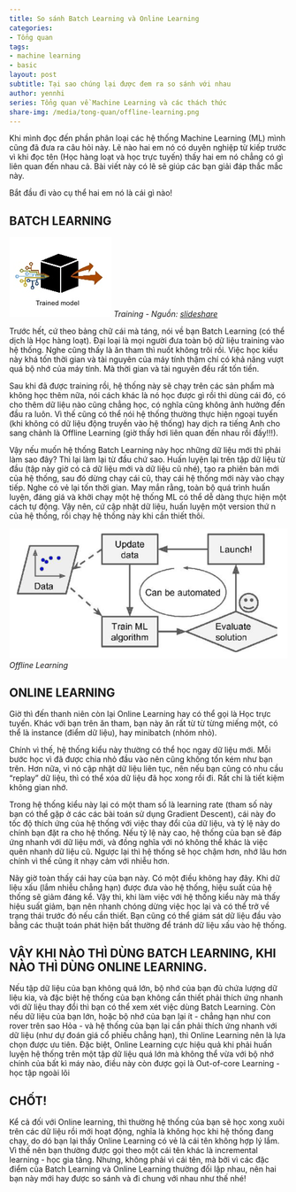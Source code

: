 ```yaml
---
title: So sánh Batch Learning và Online Learning
categories:
- Tổng quan
tags:
- machine learning
- basic
layout: post
subtitle: Tại sao chúng lại được đem ra so sánh với nhau
author: yennhi
series: Tổng quan về Machine Learning và các thách thức
share-img: /media/tong-quan/offline-learning.png
---
```


Khi mình đọc đến phần phân loại các hệ thống Machine Learning (ML) mình cũng đã đưa ra câu hỏi này. Lẽ nào hai em nó có duyên nghiệp từ kiếp trước vì khi đọc tên (Học hàng loạt và học trực tuyến) thấy hai em nó chẳng có gì liên quan đến nhau cả. Bài viết này có lẽ sẽ giúp các bạn giải đáp thắc mắc này.

Bắt đầu đi vào cụ thể hai em nó là cái gì nào!

## BATCH LEARNING

![Batch learning](/media/tong-quan/training-model.png)
*Training - Nguồn: [slideshare](https://www.slideshare.net/queirozfcom/online-machine-learning-introduction-and-examples)*

Trước hết, cứ theo bảng chữ cái mà táng, nói về bạn Batch Learning (có thể dịch là Học hàng loạt). Đại loại là mọi người đưa toàn bộ dữ liệu training vào hệ thống. Nghe cũng thấy là ăn tham thì nuốt không trôi rồi. Việc học kiểu này khá tốn thời gian và tài nguyên của máy tính thậm chí có khả năng vượt quá bộ nhớ của máy tính. Mà thời gian và tài nguyên đều rất tốn tiền. 

Sau khi đã được training rồi, hệ thống này sẽ chạy trên các sản phẩm mà không học thêm nữa, nói cách khác là nó học được gì rồi thì dùng cái đó, có cho thêm dữ liệu nào cũng chẳng học, có nghĩa cũng không ảnh hưởng đến đầu ra luôn. Vì thế cũng có thể nói hệ thống thường thực hiện ngoại tuyến (khi không có dữ liệu động truyền vào hệ thống) hay dịch ra tiếng Anh cho sang chảnh là Offline Learning (giờ thấy hơi liên quan đến nhau rồi đấy!!!).

Vậy nếu muốn hệ thống Batch Learning này học những dữ liệu mới thì phải làm sao đây? Thì lại làm lại từ đầu chứ sao. Huấn luyện lại trên tập dữ liệu từ đầu (tập này giờ có cả dữ liệu mới và dữ liệu cũ nhé), tạo ra phiên bản  mới của hệ thống, sau đó dừng chạy cái cũ, thay cái hệ thống mới này vào chạy tiếp. Nghe có vẻ lại tốn thời gian. May mắn rằng, toàn bộ quá trình huấn luyện, đáng giá và khởi chạy một hệ thống ML có thể dễ dàng thực hiện một cách tự động. Vậy nên, cứ cập nhật dữ liệu, huấn luyện một version thứ n của hệ thống, rồi chạy hệ thống này khi cần thiết thôi.

![Batch learning](/media/tong-quan/offline-learning.png)
*Offline Learning*

## ONLINE LEARNING

Giờ thì đến thanh niên còn lại Online Learning hay có thể gọi là Học trực tuyến. Khác với bạn trên ăn tham, bạn này ăn rất từ từ từng miếng một, có thể là instance (điểm dữ liệu), hay minibatch (nhóm nhỏ). 

Chính vì thế, hệ thống kiểu này thường có thể học ngay dữ liệu mới. Mỗi bước học vì đã được chia nhỏ đầu vào nên cũng không tốn kém như bạn trên. Hơn nữa, vì nó cập nhật dữ liệu liên tục, nên nếu bạn cũng có nhu cầu “replay” dữ liệu, thì có thể xóa dữ liệu đã học xong rồi đi. Rất chi là tiết kiệm không gian nhớ.

Trong hệ thống kiểu này lại có một tham số là learning rate (tham số này bạn có thể gặp ở các các bài toán sử dụng Gradient Descent), cái này đo tốc độ thích ứng của hệ thống với việc thay đổi của dữ liệu, và tỷ lệ này do chính bạn đặt ra cho hệ thống. Nếu tỷ lệ này cao, hệ thống của bạn sẽ đáp ứng nhanh với dữ liệu mới, và đồng nghĩa với nó không thể khác là việc quên nhanh dữ liệu cũ. Ngược lại thì hệ thống sẽ học chậm hơn, nhớ lâu hơn chính vì thế cũng ít nhạy cảm với nhiễu hơn.

Nãy giờ toàn thấy cái hay của bạn này. Có một điều không hay đây. Khi dữ liệu xấu (lắm nhiễu chẳng hạn) được đưa vào hệ thống, hiệu suất của hệ thống sẽ giảm đáng kể. Vậy thì, khi làm việc với hệ thống kiểu này mà thấy hiệu suất giảm, bạn nên nhanh chóng dừng việc học lại và có thể trở về trạng thái trước đó nếu cần thiết. Bạn cũng có thể giám sát dữ liệu đầu vào bằng các thuật toán phát hiện bất thường để tránh dữ liệu xấu vào hệ thống.

## VẬY KHI NÀO THÌ DÙNG BATCH LEARNING, KHI NÀO THÌ DÙNG ONLINE LEARNING.

Nếu tập dữ liệu của bạn không quá lớn, bộ nhớ của bạn đủ chứa lượng dữ liệu kia, và đặc biệt hệ thống của bạn không cần thiết phải thích ứng nhanh với dữ liệu thay đổi thì bạn có thể xem xét việc dùng Batch Learning. Còn nếu dữ liệu của bạn lớn, hoặc bộ nhớ của bạn lại ít - chẳng hạn như con rover trên sao Hỏa - và hệ thống của bạn lại cần phải thích ứng nhanh với dữ liệu (như dự đoán giá cổ phiếu chẳng hạn), thì Online Learning nên là lựa chọn được ưu tiên. Đặc biệt, Online Learning cực hiệu quả khi phải huấn luyện hệ thống trên một tập dữ liệu quá lớn mà không thể vừa với bộ nhớ chính của bất kì máy nào, điều này còn được gọi là Out-of-core Learning - học tập ngoài lõi

## CHỐT!

Kể cả đối với Online learning, thì thường hệ thống của bạn sẽ học xong xuôi trên các dữ liệu rồi mới hoạt động, nghĩa là không học khi hệ thống đang chạy, do dó bạn lại thấy Online Learning có vẻ là cái tên không hợp lý lắm. Vì thế nên bạn thường được gọi theo một cái tên khác là incremental learning - học gia tăng. Nhưng, không phải vì cái tên, mà bởi vì các đặc điểm của Batch Learning và Online Learning thường đối lập nhau, nên hai bạn này  mới hay được so sánh và đi chung với nhau như thế nhé!